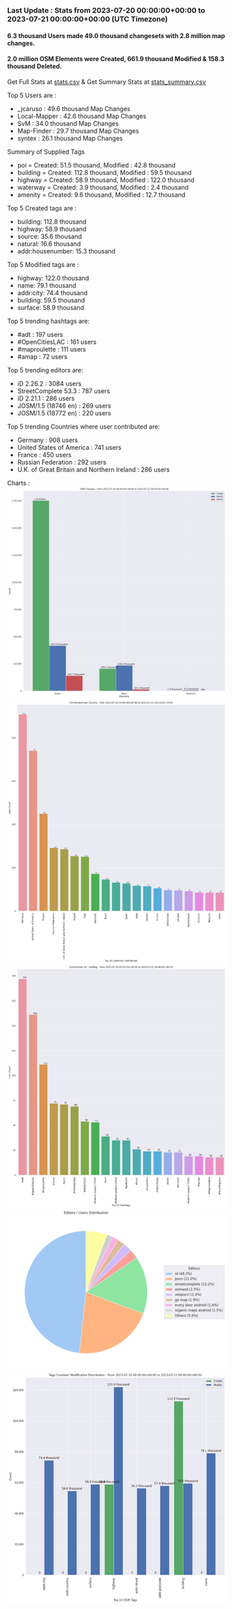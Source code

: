 ### Last Update : Stats from 2023-07-20 00:00:00+00:00 to 2023-07-21 00:00:00+00:00 (UTC Timezone)

#### 6.3 thousand Users made 49.0 thousand changesets with 2.8 million map changes.
#### 2.0 million OSM Elements were Created, 661.9 thousand Modified & 158.3 thousand Deleted.
Get Full Stats at [stats.csv](/stats/Global/Daily/stats.csv)
 & Get Summary Stats at [stats_summary.csv](/stats/Global/Daily/stats_summary.csv)

Top 5 Users are : 
- _jcaruso : 49.6 thousand Map Changes
- Local-Mapper : 42.6 thousand Map Changes
- SvM : 34.0 thousand Map Changes
- Map-Finder : 29.7 thousand Map Changes
- syntex : 26.1 thousand Map Changes

Summary of Supplied Tags
- poi = Created: 51.5 thousand, Modified : 42.8 thousand
- building = Created: 112.8 thousand, Modified : 59.5 thousand
- highway = Created: 58.9 thousand, Modified : 122.0 thousand
- waterway = Created: 3.9 thousand, Modified : 2.4 thousand
- amenity = Created: 9.6 thousand, Modified : 12.7 thousand


Top 5 Created tags are :
- building: 112.8 thousand
- highway: 58.9 thousand
- source: 35.6 thousand
- natural: 16.6 thousand
- addr:housenumber: 15.3 thousand


Top 5 Modified tags are :
- highway: 122.0 thousand
- name: 79.1 thousand
- addr:city: 74.4 thousand
- building: 59.5 thousand
- surface: 58.9 thousand


Top 5 trending hashtags are:
- #adt : 197 users
- #OpenCitiesLAC : 161 users
- #maproulette : 111 users
- #amap : 72 users


Top 5 trending editors are:
- iD 2.26.2 : 3084 users
- StreetComplete 53.3 : 787 users
- iD 2.21.1 : 286 users
- JOSM/1.5 (18746 en) : 269 users
- JOSM/1.5 (18772 en) : 220 users


Top 5 trending Countries where user contributed are:
- Germany : 908 users
- United States of America : 741 users
- France : 450 users
- Russian Federation : 292 users
- U.K. of Great Britain and Northern Ireland : 286 users


 Charts : 
![Alt text](./stats_osm_changes.png) 
![Alt text](./stats_users_per_country.png) 
![Alt text](./stats_users_per_hashtag.png) 
![Alt text](./stats_editors_pie_chart.png) 
![Alt text](./stats_tags.png) 
